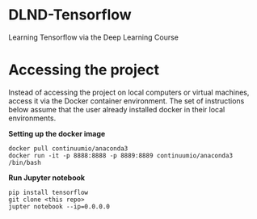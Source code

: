 # DLND-Tensorflow
Learning Tensorflow via the Deep Learning Course

# Accessing the project

Instead of accessing the project on local computers or virtual machines, access it via the Docker container environment.
The set of instructions below assume that the user already installed docker in their local environments.

**Setting up the docker image**

```
docker pull continuumio/anaconda3
docker run -it -p 8888:8888 -p 8889:8889 continuumio/anaconda3 /bin/bash
```

**Run Jupyter notebook**

```
pip install tensorflow
git clone <this repo>
jupter notebook --ip=0.0.0.0
```
